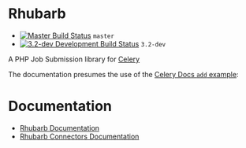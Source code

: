 Rhubarb
=======
 - [![Master Build Status](https://secure.travis-ci.org/zircote/Rhubarb.png?branch=master)](http://travis-ci.org/zircote/Rhubarb) `master`
 - [![3.2-dev Development Build Status](https://api.travis-ci.org/zircote/Rhubarb.png?branch=3.2-dev)](http://travis-ci.org/zircote/Rhubarb) `3.2-dev`

A PHP Job Submission library for [Celery](http://celeryproject.org/)

The documentation presumes the use of the [Celery Docs `add` example](http://docs.celeryproject.org/en/latest/getting-started/first-steps-with-celery.html#application):

Documentation
=============

 - [Rhubarb Documentation](docs/)
 - [Rhubarb Connectors Documentation](docs/connectors/)
